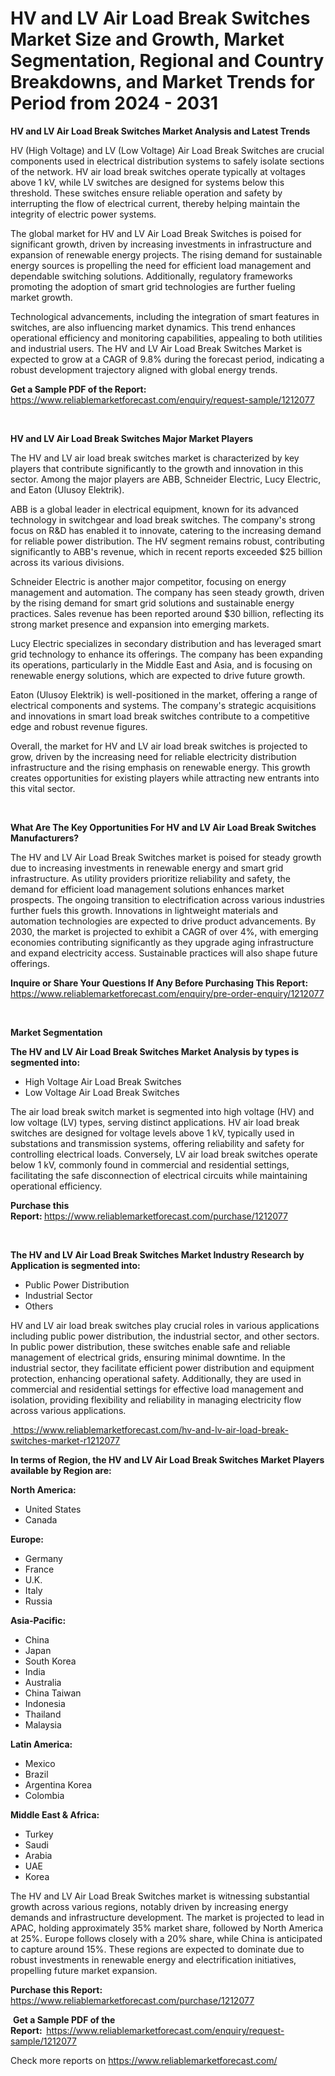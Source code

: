 <p><h1>HV and LV Air Load Break Switches Market Size and Growth, Market Segmentation, Regional and Country Breakdowns, and Market Trends for Period from 2024 -  2031</h1></p><p><strong>HV and LV Air Load Break Switches Market Analysis and Latest Trends</strong></p>
<p><p>HV (High Voltage) and LV (Low Voltage) Air Load Break Switches are crucial components used in electrical distribution systems to safely isolate sections of the network. HV air load break switches operate typically at voltages above 1 kV, while LV switches are designed for systems below this threshold. These switches ensure reliable operation and safety by interrupting the flow of electrical current, thereby helping maintain the integrity of electric power systems.</p><p>The global market for HV and LV Air Load Break Switches is poised for significant growth, driven by increasing investments in infrastructure and expansion of renewable energy projects. The rising demand for sustainable energy sources is propelling the need for efficient load management and dependable switching solutions. Additionally, regulatory frameworks promoting the adoption of smart grid technologies are further fueling market growth.</p><p>Technological advancements, including the integration of smart features in switches, are also influencing market dynamics. This trend enhances operational efficiency and monitoring capabilities, appealing to both utilities and industrial users. The HV and LV Air Load Break Switches Market is expected to grow at a CAGR of 9.8% during the forecast period, indicating a robust development trajectory aligned with global energy trends.</p></p>
<p><strong>Get a Sample PDF of the Report:&nbsp;</strong> <a href="https://www.reliablemarketforecast.com/enquiry/request-sample/1212077?utm_campaign=1097&utm_medium=2&utm_source=Github&utm_content=ia&utm_term=27122024&utm_id=hv-and-lv-air-load-break-switches">https://www.reliablemarketforecast.com/enquiry/request-sample/1212077</a></p>
<p>&nbsp;</p>
<p><strong>HV and LV Air Load Break Switches Major Market Players</strong></p>
<p><p>The HV and LV air load break switches market is characterized by key players that contribute significantly to the growth and innovation in this sector. Among the major players are ABB, Schneider Electric, Lucy Electric, and Eaton (Ulusoy Elektrik). </p><p>ABB is a global leader in electrical equipment, known for its advanced technology in switchgear and load break switches. The company's strong focus on R&D has enabled it to innovate, catering to the increasing demand for reliable power distribution. The HV segment remains robust, contributing significantly to ABB's revenue, which in recent reports exceeded $25 billion across its various divisions.</p><p>Schneider Electric is another major competitor, focusing on energy management and automation. The company has seen steady growth, driven by the rising demand for smart grid solutions and sustainable energy practices. Sales revenue has been reported around $30 billion, reflecting its strong market presence and expansion into emerging markets.</p><p>Lucy Electric specializes in secondary distribution and has leveraged smart grid technology to enhance its offerings. The company has been expanding its operations, particularly in the Middle East and Asia, and is focusing on renewable energy solutions, which are expected to drive future growth.</p><p>Eaton (Ulusoy Elektrik) is well-positioned in the market, offering a range of electrical components and systems. The company's strategic acquisitions and innovations in smart load break switches contribute to a competitive edge and robust revenue figures.</p><p>Overall, the market for HV and LV air load break switches is projected to grow, driven by the increasing need for reliable electricity distribution infrastructure and the rising emphasis on renewable energy. This growth creates opportunities for existing players while attracting new entrants into this vital sector.</p></p>
<p>&nbsp;</p>
<p><strong>What Are The Key Opportunities For HV and LV Air Load Break Switches Manufacturers?</strong></p>
<p><p>The HV and LV Air Load Break Switches market is poised for steady growth due to increasing investments in renewable energy and smart grid infrastructure. As utility providers prioritize reliability and safety, the demand for efficient load management solutions enhances market prospects. The ongoing transition to electrification across various industries further fuels this growth. Innovations in lightweight materials and automation technologies are expected to drive product advancements. By 2030, the market is projected to exhibit a CAGR of over 4%, with emerging economies contributing significantly as they upgrade aging infrastructure and expand electricity access. Sustainable practices will also shape future offerings.</p></p>
<p><strong>Inquire or Share Your Questions If Any Before Purchasing This Report:</strong> <a href="https://www.reliablemarketforecast.com/enquiry/pre-order-enquiry/1212077?utm_campaign=1097&utm_medium=2&utm_source=Github&utm_content=ia&utm_term=27122024&utm_id=hv-and-lv-air-load-break-switches">https://www.reliablemarketforecast.com/enquiry/pre-order-enquiry/1212077</a></p>
<p>&nbsp;</p>
<p><strong>Market Segmentation</strong></p>
<p><strong>The HV and LV Air Load Break Switches Market Analysis by types is segmented into:</strong></p>
<p><ul><li>High Voltage Air Load Break Switches</li><li>Low Voltage Air Load Break Switches</li></ul></p>
<p><p>The air load break switch market is segmented into high voltage (HV) and low voltage (LV) types, serving distinct applications. HV air load break switches are designed for voltage levels above 1 kV, typically used in substations and transmission systems, offering reliability and safety for controlling electrical loads. Conversely, LV air load break switches operate below 1 kV, commonly found in commercial and residential settings, facilitating the safe disconnection of electrical circuits while maintaining operational efficiency.</p></p>
<p><strong>Purchase this Report:&nbsp;</strong><a href="https://www.reliablemarketforecast.com/purchase/1212077?utm_campaign=1097&utm_medium=2&utm_source=Github&utm_content=ia&utm_term=27122024&utm_id=hv-and-lv-air-load-break-switches">https://www.reliablemarketforecast.com/purchase/1212077</a></p>
<p>&nbsp;</p>
<p><strong>The HV and LV Air Load Break Switches Market Industry Research by Application is segmented into:</strong></p>
<p><ul><li>Public Power Distribution</li><li>Industrial Sector</li><li>Others</li></ul></p>
<p><p>HV and LV air load break switches play crucial roles in various applications including public power distribution, the industrial sector, and other sectors. In public power distribution, these switches enable safe and reliable management of electrical grids, ensuring minimal downtime. In the industrial sector, they facilitate efficient power distribution and equipment protection, enhancing operational safety. Additionally, they are used in commercial and residential settings for effective load management and isolation, providing flexibility and reliability in managing electricity flow across various applications.</p></p>
<p><a href="https://www.reliablemarketforecast.com/hv-and-lv-air-load-break-switches-market-r1212077?utm_campaign=1097&utm_medium=2&utm_source=Github&utm_content=ia&utm_term=27122024&utm_id=hv-and-lv-air-load-break-switches">&nbsp;https://www.reliablemarketforecast.com/hv-and-lv-air-load-break-switches-market-r1212077</a></p>
<p><strong>In terms of Region, the HV and LV Air Load Break Switches Market Players available by Region are:</strong></p>
<p>
    <p> <strong> North America: </strong>
        <ul>
            <li>United States</li>
            <li>Canada</li>
        </ul>
        </p> 
    <p> <strong> Europe: </strong>
        <ul>
            <li>Germany</li>
            <li>France</li>
            <li>U.K.</li>
            <li>Italy</li>
            <li>Russia</li>
        </ul>
        </p> 
    <p> <strong> Asia-Pacific: </strong>
        <ul>
            <li>China</li>
            <li>Japan</li>
            <li>South Korea</li>
            <li>India</li>
            <li>Australia</li>
            <li>China Taiwan</li>
            <li>Indonesia</li>
            <li>Thailand</li>
            <li>Malaysia</li>
        </ul>
        </p> 
    <p> <strong> Latin America: </strong>
        <ul>
            <li>Mexico</li>
            <li>Brazil</li>
            <li>Argentina Korea</li>
            <li>Colombia</li>
        </ul>
        </p> 
    <p> <strong> Middle East & Africa: </strong>
        <ul>
            <li>Turkey</li>
            <li>Saudi</li>
            <li>Arabia</li>
            <li>UAE</li>
            <li>Korea</li>
        </ul>
    </p>
    </p>
<p><p>The HV and LV Air Load Break Switches market is witnessing substantial growth across various regions, notably driven by increasing energy demands and infrastructure development. The market is projected to lead in APAC, holding approximately 35% market share, followed by North America at 25%. Europe follows closely with a 20% share, while China is anticipated to capture around 15%. These regions are expected to dominate due to robust investments in renewable energy and electrification initiatives, propelling future market expansion.</p></p>
<p><strong>Purchase this Report: </strong><a href="https://www.reliablemarketforecast.com/purchase/1212077?utm_campaign=1097&utm_medium=2&utm_source=Github&utm_content=ia&utm_term=27122024&utm_id=hv-and-lv-air-load-break-switches">https://www.reliablemarketforecast.com/purchase/1212077</a></p>
<p>&nbsp;<strong>Get a Sample PDF of the Report:&nbsp;&nbsp;</strong><a href="https://www.reliablemarketforecast.com/enquiry/request-sample/1212077?utm_campaign=1097&utm_medium=2&utm_source=Github&utm_content=ia&utm_term=27122024&utm_id=hv-and-lv-air-load-break-switches">https://www.reliablemarketforecast.com/enquiry/request-sample/1212077</a></p>
<p><strong></strong></p>
<p>Check more reports on <a href="https://www.reliablemarketforecast.com/?utm_campaign=1097&utm_medium=2&utm_source=Github&utm_content=ia&utm_term=27122024&utm_id=hv-and-lv-air-load-break-switches">https://www.reliablemarketforecast.com/</a></p>